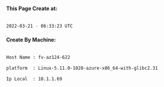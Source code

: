 
   
#### This Page Create at:

```bash

2022-03-21 - 06:33:23 UTC

```

#### Create By Machine:

```bash

Host Name : fv-az124-622

platform  : Linux-5.11.0-1028-azure-x86_64-with-glibc2.31

Ip Local  : 10.1.1.69

```

